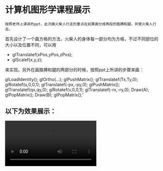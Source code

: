 # 计算机图形学课程展示 
    按照老师上课讲的ppt，此次画火柴人行走的重点在如果画分成两段的胳膊和腿，并使火柴人行走。
首先设计了一个画方格的方法，火柴人的身体每一部分均为方格，不过不同部位的大小以及位置不同，可以用

* glTranslatef(xPos,yPos,zPos);
* glScalef(x,y,z);

来实现。另外在画胳膊和腿的两部分的时候，按照ppt上所讲的步骤来画：

glLoadIdentity();
glOrtho(…);
glPushMatrix();
glTranslatef(Tx,Ty,0);
glRotatef(u,0,0,1);
glTranslatef(-px,-py,0);
glPushMatrix();
glTranslatef(qx,qy,0);
glRotatef(v,0,0,1);
glTranslatef(-rx,-ry,0);
Draw(A);
glPopMatrix();
Draw(B);
glPopMatrix();'

## 以下为效果展示：

![](/images/blog/walkingman.avi)
